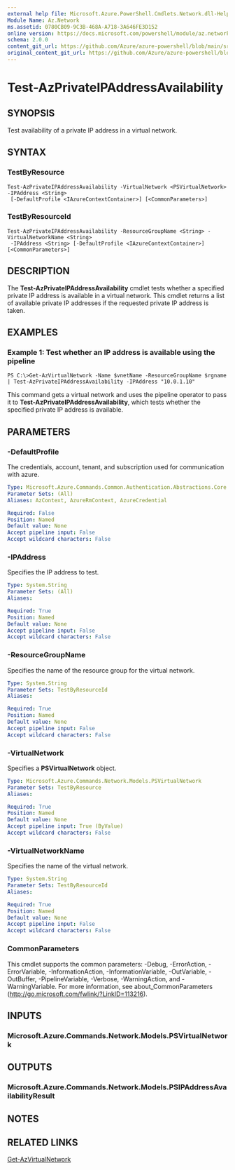 ```yaml
---
external help file: Microsoft.Azure.PowerShell.Cmdlets.Network.dll-Help.xml
Module Name: Az.Network
ms.assetid: 0780CB09-9C3B-468A-A718-3A646FE3D152
online version: https://docs.microsoft.com/powershell/module/az.network/test-azprivateipaddressavailability
schema: 2.0.0
content_git_url: https://github.com/Azure/azure-powershell/blob/main/src/Network/Network/help/Test-AzPrivateIPAddressAvailability.md
original_content_git_url: https://github.com/Azure/azure-powershell/blob/main/src/Network/Network/help/Test-AzPrivateIPAddressAvailability.md
---
```


# Test-AzPrivateIPAddressAvailability

## SYNOPSIS
Test availability of a private IP address in a virtual network.

## SYNTAX

### TestByResource
```
Test-AzPrivateIPAddressAvailability -VirtualNetwork <PSVirtualNetwork> -IPAddress <String>
 [-DefaultProfile <IAzureContextContainer>] [<CommonParameters>]
```

### TestByResourceId
```
Test-AzPrivateIPAddressAvailability -ResourceGroupName <String> -VirtualNetworkName <String>
 -IPAddress <String> [-DefaultProfile <IAzureContextContainer>] [<CommonParameters>]
```

## DESCRIPTION
The **Test-AzPrivateIPAddressAvailability** cmdlet tests whether a specified private IP address is available in a virtual network.
This cmdlet returns a list of available private IP addresses if the requested private IP address is taken.

## EXAMPLES

### Example 1: Test whether an IP address is available using the pipeline
```
PS C:\>Get-AzVirtualNetwork -Name $vnetName -ResourceGroupName $rgname | Test-AzPrivateIPAddressAvailability -IPAddress "10.0.1.10"
```

This command gets a virtual network and uses the pipeline operator to pass it to **Test-AzPrivateIPAddressAvailability**, which tests whether the specified private IP address is available.

## PARAMETERS

### -DefaultProfile
The credentials, account, tenant, and subscription used for communication with azure.

```yaml
Type: Microsoft.Azure.Commands.Common.Authentication.Abstractions.Core.IAzureContextContainer
Parameter Sets: (All)
Aliases: AzContext, AzureRmContext, AzureCredential

Required: False
Position: Named
Default value: None
Accept pipeline input: False
Accept wildcard characters: False
```

### -IPAddress
Specifies the IP address to test.

```yaml
Type: System.String
Parameter Sets: (All)
Aliases:

Required: True
Position: Named
Default value: None
Accept pipeline input: False
Accept wildcard characters: False
```

### -ResourceGroupName
Specifies the name of the resource group for the virtual network.

```yaml
Type: System.String
Parameter Sets: TestByResourceId
Aliases:

Required: True
Position: Named
Default value: None
Accept pipeline input: False
Accept wildcard characters: False
```

### -VirtualNetwork
Specifies a **PSVirtualNetwork** object.

```yaml
Type: Microsoft.Azure.Commands.Network.Models.PSVirtualNetwork
Parameter Sets: TestByResource
Aliases:

Required: True
Position: Named
Default value: None
Accept pipeline input: True (ByValue)
Accept wildcard characters: False
```

### -VirtualNetworkName
Specifies the name of the virtual network.

```yaml
Type: System.String
Parameter Sets: TestByResourceId
Aliases:

Required: True
Position: Named
Default value: None
Accept pipeline input: False
Accept wildcard characters: False
```

### CommonParameters
This cmdlet supports the common parameters: -Debug, -ErrorAction, -ErrorVariable, -InformationAction, -InformationVariable, -OutVariable, -OutBuffer, -PipelineVariable, -Verbose, -WarningAction, and -WarningVariable. For more information, see about_CommonParameters (http://go.microsoft.com/fwlink/?LinkID=113216).

## INPUTS

### Microsoft.Azure.Commands.Network.Models.PSVirtualNetwork

## OUTPUTS

### Microsoft.Azure.Commands.Network.Models.PSIPAddressAvailabilityResult

## NOTES

## RELATED LINKS

[Get-AzVirtualNetwork](./Get-AzVirtualNetwork.md)


